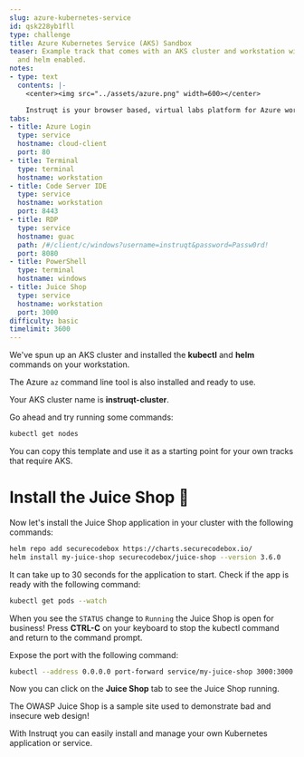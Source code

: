 ```yaml
---
slug: azure-kubernetes-service
id: qsk228yb1fll
type: challenge
title: Azure Kubernetes Service (AKS) Sandbox
teaser: Example track that comes with an AKS cluster and workstation with kubectl
  and helm enabled.
notes:
- type: text
  contents: |-
    <center><img src="../assets/azure.png" width=600></center>

    Instruqt is your browser based, virtual labs platform for Azure workshops, demos, training and enablement.
tabs:
- title: Azure Login
  type: service
  hostname: cloud-client
  port: 80
- title: Terminal
  type: terminal
  hostname: workstation
- title: Code Server IDE
  type: service
  hostname: workstation
  port: 8443
- title: RDP
  type: service
  hostname: guac
  path: /#/client/c/windows?username=instruqt&password=Passw0rd!
  port: 8080
- title: PowerShell
  type: terminal
  hostname: windows
- title: Juice Shop
  type: service
  hostname: workstation
  port: 3000
difficulty: basic
timelimit: 3600
---
```

We've spun up an AKS cluster and installed the **kubectl** and **helm** commands on your workstation.

The Azure `az` command line tool is also installed and ready to use.

Your AKS cluster name is **instruqt-cluster**.

Go ahead and try running some commands:

```bash
kubectl get nodes
```

You can copy this template and use it as a starting point for your own tracks that require AKS.

Install the Juice Shop 🧃
=========================

Now let's install the Juice Shop application in your cluster with the following commands:

```bash
helm repo add securecodebox https://charts.securecodebox.io/
helm install my-juice-shop securecodebox/juice-shop --version 3.6.0
```

It can take up to 30 seconds for the application to start. Check if the app is ready with the following command:

```bash
kubectl get pods --watch
```

When you see the `STATUS` change to `Running` the Juice Shop is open for business! Press **CTRL-C** on your keyboard to stop the kubectl command and return to the command prompt.

Expose the port with the following command:

```bash
kubectl --address 0.0.0.0 port-forward service/my-juice-shop 3000:3000
```

Now you can click on the **Juice Shop** tab to see the Juice Shop running.

The OWASP Juice Shop is a sample site used to demonstrate bad and insecure web design!

With Instruqt you can easily install and manage your own Kubernetes application or service.